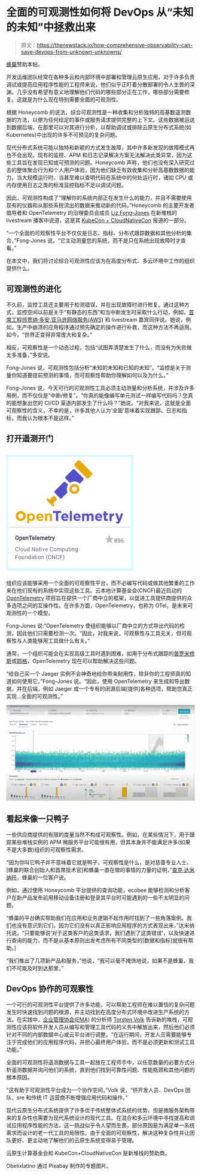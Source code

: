 # 全面的可观测性如何将 DevOps 从“未知的未知”中拯救出来

> 原文：<https://thenewstack.io/how-comprehensive-observability-can-save-devops-from-unknown-unknowns/>

[蜂巢](https://www.honeycomb.io/)赞助本帖。

开发运维团队经常在各种多云和内部环境中部署和管理云原生应用。对于许多负责调试或提高应用程序性能的工程师来说，他们似乎正盯着分散部署的令人生畏的深渊，几乎没有希望有意义地理解他们代码的哪些部分正在工作，哪些部分需要修复。这就是为什么现在特别需要全面的可观测性。

根据 Honeycomb 的说法，综合可观测性是一种收集和分析独特的高基数遥测数据的方法，以便为任何给定的事件或服务请求提供完整的上下文。这些数据被运送到数据后端，在那里可以对其进行分析，以帮助调试或排除云原生分布式系统(如 Kubernetes)中出现的许多不可预见的复杂问题。

现代分布式系统可能以独特和新颖的方式发生故障，其中许多新发现的故障模式再也不会出现。现有的监控、APM 和日志记录解决方案无法解决此类异常，因为这些工具旨在发现已知或可预测的问题。Honeycomb 声称，他们也没有深入研究过去的整体聚合行为和个人用户体验，因为他们缺乏有效收集和分析高基数数据的能力。当大规模运行时，当甚至难以查明代码在系统中的何处运行时，诸如 CPU 或内存使用日志之类的标准监控指标不足以调试问题。

因此，可观测性构成了“理解你的系统内部正在发生什么的能力，并且不需要使用现有的仪器和从那些系统流出的数据来推动新的代码，”Honeycomb 的主要开发者倡导者和 OpenTelemetry 的治理委员会成员 [Liz Fong-Jones](https://www.linkedin.com/in/efong) 在新堆栈的 livestream 播客中说道，这是其 [KubeCon + CloudNativeCon](https://events.linuxfoundation.org/kubecon-cloudnativecon-europe/) 报道的一部分。

“一个全面的可观察性平台不仅仅是日志、指标、分布式跟踪数据和其他分析的集合，”Fong-Jones 说。“它主动测量您的系统，而不是只在系统出现故障时才查看。”

在本文中，我们将讨论综合可观测性应该为在高度分布式、多云环境中工作的组织提供什么。

## 可观测性的进化

不久前，监控工具还主要用于检测错误，并在出现故障时进行修复。通过这种方式，监控空间以前是关于“有静态的东西”和当中断发生时采取什么行动，例如，[首席工程师贾纳·多安](https://www.linkedin.com/in/jaana-dogan-9079ba1aa),[亚马逊网络服务(AWS)](https://aws.amazon.com/) 和 livestream 嘉宾同伴说。她说，例如，生产中崩溃的应用程序通过预先确定的操作进行补救，而这种方法不再适用。如今，“世界正变得异常庞大和复杂。”

相反，可观察性是一个动态过程，包括“试图弄清楚发生了什么，而没有为失败做太多准备，”多安说。

Fong-Jones 说，可观测性包括分析“未知的未知和已知的未知”。“监控是关于测量你知道要提前预测的事情，而可观察性帮助你理解如何以及为什么。”

Fong-Jones 说，今天可行的可观测性工具必须主动测量和分析系统，并涉及许多用例，而不仅仅是“中断/修复”。“你真的能像编写单元测试一样编写代码吗？您真的能想象出您的 CI/CD 渠道内部发生了什么吗？”她说。“对我来说，这就是全面可观察性的含义，不幸的是，许多其他人认为‘全面’意味着实现跟踪、日志和指标，而我认为根本不是这样。”

## 打开遥测开门

## ![](img/63355631f3f20e26c4183ab022b2ef51.png)

组织应该能够采用一个全面的可观察性平台，而不必编写代码或做其他繁重的工作来在他们现有的系统中实现这些工具。云本地计算基金会(CNCF)最近启动的 [OpenTelemetry](https://opentelemetry.io/) 项目旨在提供一个厂商中立的框架，以促进工具提供商提供的众多选项之间的互操作性。在许多方面，OpenTelemetry，也称为 OTel，是未来可观测性的一个模型。

Fong-Jones 说:“OpenTelemetry 使组织能够以厂商中立的方式导出代码的检测，因此他们只需要检测一次。“因此，对我来说，可观察性与工具无关，但可观察性与人类能够用工具做什么有关。”

通常，一个组织可能会在实现高级工具时遇到困难，如用于分布式跟踪的[普罗米修斯](https://prometheus.io/)或[耶格](https://www.jaegertracing.io/)，OpenTelemetry 现在可以帮助解决这些问题。

“给自己买一个 Jaeger 实例不会神奇地给你带来耐用性，除非你的工程师真的知道如何使用它，”Fong-Jones 说。“因此，使用 OpenTelemetry 来生成和导出数据，并在后端，例如 Jaeger 或一个专有的闭源后端[提供]各种选项，帮助您真正实现…全面的可观测性。”

![](img/bd3dac641347417c6b5c267eec2f11bd.png)

## 看起来像一只鸭子

一些供应商提供的有限的度量当然不构成可观察性。例如，在某些情况下，用于跟踪某些堆栈实例的 APM 微服务平台可能很有用，但其本身并不能满足许多(如果不是大多数)组织的可观察性需求。

“因为你叫它鸭子并不意味着它就是鸭子，可观察性是什么，是对慈善专业人士、[蜂巢的联合创始人和首席技术官]和蜂巢一直在做的事情的力量的证明，”[查克·达米纳托](https://www.linkedin.com/in/chuck-daminato-bb5a101b/?originalSubdomain=ca)，蜂巢的一位客户说。

例如，通过使用 Honeycomb 平台提供的查询功能，ecobee 能够检测和分析客户在新产品发布前用移动设备注册和登录其平台时可能遇到的一些不太明显的问题。

“蜂巢的平台确实帮助我们在应用和业务逻辑不起作用时找到了一些角落案例。我们也没有意识到它们，因为它们没有以真正影响应用程序的方式表现出来，”达米纳托说。“只要能够说‘对于这类客户的这类请求，我们遇到了这类错误’，以及快速进行查询的能力，而不是从基本原则出发考虑所有不同类型的[数据和指标]就很有帮助。]

“我们推出了几项新产品和服务，”他说，“我可以毫不掩饰地说，如果不是蜂巢，我们不可能及时到达那里。”

## DevOps 协作的可观察性

一个可行的可观测性平台提供了许多功能，可以帮助工程师在难以置信的复杂问题发生时快速找到问题的根源，并主动找到在高度分布式环境中改进生产系统的方法。在实践中，[企业管理协会(EMA)](https://www.enterprisemanagement.com/) 的分析师 [Torsten Volk](https://www.linkedin.com/in/torstenvolk) 告诉新的堆栈，可观测性应该将软件开发人员从编写和管理工具代码的义务中解放出来，然后他们必须针对不同的内部数据中心或云平台进行调整。“在运行期间，开发人员需要能够专注于完成他们的应用程序代码，并担心最终用户体验，而不是必须更新和测试工具功能。”

全面的可观测性将遥测数据与工具一起放在工程师手中，以任意数量的必要方式分析遥测数据并询问他们的系统，直到他们找到可靠性问题、性能瓶颈和其他问题的根本原因。

“这有助于可观测性平台成为一个协作空间，”Volk 说，“供开发人员、DevOps 团队、sre 和传统 IT 运营商不断增强应用代码和操作。”

现代云原生分布式系统提供了许多优于传统整体式系统的优势。但是微服务架构带来的复杂性也需要为现代系统设计的现代工具。在混合和多云环境中寻找提高和调试应用程序性能的方法，这一挑战似乎令人望而生畏，部分原因是为满足单一系统需求而设计的老一代工具的局限性。由于全面的可观察性，解决这种复杂性并让团队更好、更主动地了解他们的云原生系统变得易于管理。

云原生计算基金会和 KubeCon+CloudNativeCon 是新堆栈的赞助商。

Obelixlatino 通过 Pixabay 制作的专题图片。

<svg xmlns:xlink="http://www.w3.org/1999/xlink" viewBox="0 0 68 31" version="1.1"><title>Group</title> <desc>Created with Sketch.</desc></svg>